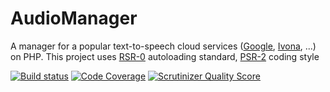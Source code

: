AudioManager
============

A manager for a popular text-to-speech cloud services ([Google](https://translate.google.com/), [Ivona](https://www.ivona.com/), ...) on PHP. This project uses [RSR-0](http://www.php-fig.org/psr/psr-0/) autoloading standard,
[PSR-2](http://www.php-fig.org/psr/psr-2/) coding style

[![Build status](https://travis-ci.org/newage/AudioManager.svg?branch=develop)](https://travis-ci.org/newage/AudioManager)
[![Code Coverage](https://scrutinizer-ci.com/g/newage/AudioManager/badges/coverage.png?b=develop)](https://scrutinizer-ci.com/g/newage/AudioManager/?branch=develop)
[![Scrutinizer Quality Score](https://scrutinizer-ci.com/g/newage/AudioManager/badges/quality-score.png?b=develop)](https://scrutinizer-ci.com/g/newage/AudioManager/)

